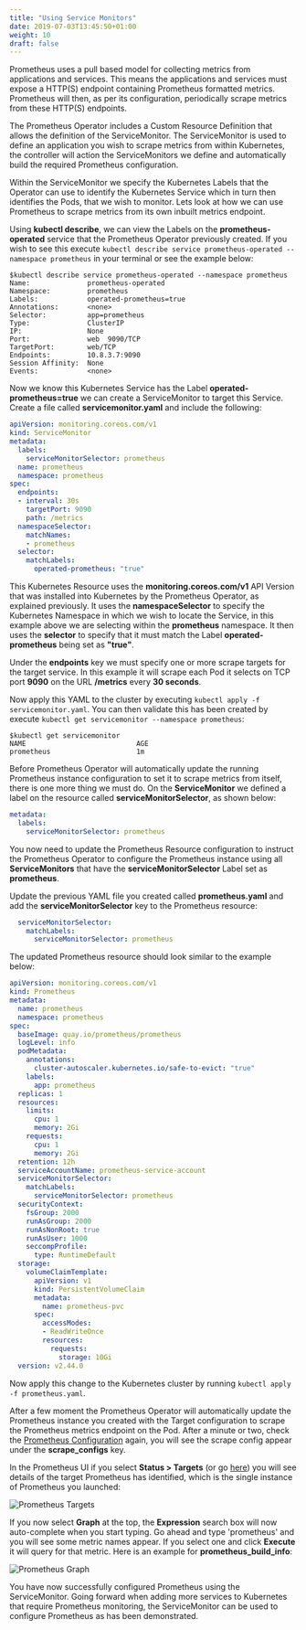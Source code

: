 ```yaml
---
title: "Using Service Monitors"
date: 2019-07-03T13:45:50+01:00
weight: 10
draft: false
---
```


Prometheus uses a pull based model for collecting metrics from applications and services. This means the applications and services must expose a HTTP(S) endpoint containing Prometheus formatted metrics. Prometheus will then, as per its configuration, periodically scrape metrics from these HTTP(S) endpoints.

The Prometheus Operator includes a Custom Resource Definition that allows the definition of the ServiceMonitor. The ServiceMonitor is used to define an application you wish to scrape metrics from within Kubernetes, the controller will action the ServiceMonitors we define and automatically build the required Prometheus configuration.

Within the ServiceMonitor we specify the Kubernetes Labels that the Operator can use to identify the Kubernetes Service which in turn then identifies the Pods, that we wish to monitor. Lets look at how we can use Prometheus to scrape metrics from its own inbuilt metrics endpoint.

Using **kubectl describe**, we can view the Labels on the **prometheus-operated** service that the Prometheus Operator previously created. If you wish to see this execute `kubectl describe service prometheus-operated --namespace prometheus` in your terminal or see the example below:

```shell
$kubectl describe service prometheus-operated --namespace prometheus
Name:              prometheus-operated
Namespace:         prometheus
Labels:            operated-prometheus=true
Annotations:       <none>
Selector:          app=prometheus
Type:              ClusterIP
IP:                None
Port:              web  9090/TCP
TargetPort:        web/TCP
Endpoints:         10.8.3.7:9090
Session Affinity:  None
Events:            <none>
```
Now we know this Kubernetes Service has the Label **operated-prometheus=true** we can create a ServiceMonitor to target this Service. Create a file called **servicemonitor.yaml** and include the following:

```yaml
apiVersion: monitoring.coreos.com/v1
kind: ServiceMonitor
metadata:
  labels:
    serviceMonitorSelector: prometheus
  name: prometheus
  namespace: prometheus
spec:
  endpoints:
  - interval: 30s
    targetPort: 9090
    path: /metrics
  namespaceSelector:
    matchNames:
    - prometheus
  selector:
    matchLabels:
      operated-prometheus: "true"
```

This Kubernetes Resource uses the **monitoring.coreos.com/v1** API Version that was installed into Kubernetes by the Prometheus Operator, as explained previously. It uses the **namespaceSelector** to specify the Kubernetes Namespace in which we wish to locate the Service, in this example above we are selecting within the **prometheus** namespace. It then uses the **selector** to specify that it must match the Label **operated-prometheus** being set as **"true"**.

Under the **endpoints** key we must specify one or more scrape targets for the target service. In this example it will scrape each Pod it selects on TCP port **9090** on the URL **/metrics** every **30 seconds**.

Now apply this YAML to the cluster by executing `kubectl apply -f servicemonitor.yaml`. You can then validate this has been created by execute `kubectl get servicemonitor --namespace prometheus`:

```shell
$kubectl get servicemonitor
NAME                           AGE
prometheus                     1m
```

Before Prometheus Operator will automatically update the running Prometheus instance configuration to set it to scrape metrics from itself, there is one more thing we must do. On the **ServiceMonitor** we defined a label on the resource called **serviceMonitorSelector**, as shown below:

```yaml
metadata:
  labels:
    serviceMonitorSelector: prometheus
```

You now need to update the Prometheus Resource configuration to instruct the Prometheus Operator to configure the Prometheus instance using all **ServiceMonitors** that have the **serviceMonitorSelector** Label set as **prometheus**.

Update the previous YAML file you created called **prometheus.yaml** and add the **serviceMonitorSelector** key to the Prometheus resource:

```yaml
  serviceMonitorSelector:
    matchLabels:
      serviceMonitorSelector: prometheus
```

The updated Prometheus resource should look similar to the example below:

```yaml
apiVersion: monitoring.coreos.com/v1
kind: Prometheus
metadata:
  name: prometheus
  namespace: prometheus
spec:
  baseImage: quay.io/prometheus/prometheus
  logLevel: info
  podMetadata:
    annotations:
      cluster-autoscaler.kubernetes.io/safe-to-evict: "true"
    labels:
      app: prometheus
  replicas: 1
  resources:
    limits:
      cpu: 1
      memory: 2Gi
    requests:
      cpu: 1
      memory: 2Gi
  retention: 12h
  serviceAccountName: prometheus-service-account
  serviceMonitorSelector:
    matchLabels:
      serviceMonitorSelector: prometheus
  securityContext:
    fsGroup: 2000
    runAsGroup: 2000
    runAsNonRoot: true
    runAsUser: 1000
    seccompProfile:
      type: RuntimeDefault
  storage:
    volumeClaimTemplate:
      apiVersion: v1
      kind: PersistentVolumeClaim
      metadata:
        name: prometheus-pvc
      spec:
        accessModes:
        - ReadWriteOnce
        resources:
          requests:
            storage: 10Gi
  version: v2.44.0
```

Now apply this change to the Kubernetes cluster by running `kubectl apply -f prometheus.yaml`.

After a few moment the Prometheus Operator will automatically update the Prometheus instance you created with the Target configuration to scrape the Prometheus metrics endpoint on the Pod. After a minute or two, check the [Prometheus Configuration](http://localhost:9090/config) again, you will see the scrape config appear under the **scrape_configs** key.

In the Prometheus UI if you select **Status > Targets** (or go [here](http://localhost:9090/targets)) you will see details of the target Prometheus has identified, which is the single instance of Prometheus you launched:

![Prometheus Targets](/prometheus/configuring-prometheus/using-service-monitors/images/targets.png?classes=shadow&width=55pc)

If you now select **Graph** at the top, the **Expression** search box will now auto-complete when you start typing. Go ahead and type 'prometheus' and you will see some metric names appear. If you select one and click **Execute** it will query for that metric. Here is an example for **prometheus_build_info**:

![Prometheus Graph](/prometheus/configuring-prometheus/using-service-monitors/images/graph.png?classes=shadow&width=55pc)

You have now successfully configured Prometheus using the ServiceMonitor. Going forward when adding more services to Kubernetes that require Prometheus monitoring, the ServiceMonitor can be used to configure Prometheus as has been demonstrated.
